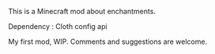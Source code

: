 This is a Minecraft mod about enchantments.

Dependency : Cloth config api

My first mod, WIP.
Comments and suggestions are welcome.